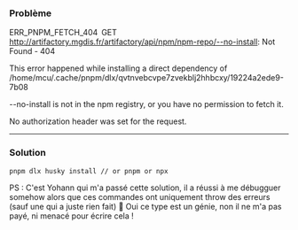 ### Problème

 ERR_PNPM_FETCH_404  GET http://artifactory.mgdis.fr/artifactory/api/npm/npm-repo/--no-install: Not Found - 404

This error happened while installing a direct dependency of /home/mcu/.cache/pnpm/dlx/qvtnvebcvpe7zvekblj2hhbcxy/19224a2ede9-7b08

--no-install is not in the npm registry, or you have no permission to fetch it.

No authorization header was set for the request.


---

### Solution

```
pnpm dlx husky install // or pnpm or npx
```


PS : C'est Yohann qui m'a passé cette solution, il a réussi à me débugguer somehow alors que ces commandes ont uniquement throw des erreurs (sauf une qui a juste rien fait) 🤡
Oui ce type est un génie, non il ne m'a pas payé, ni menacé pour écrire cela !
